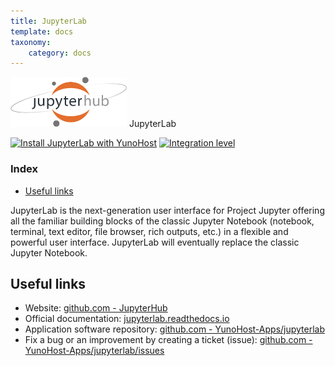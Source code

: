 ```yaml
---
title: JupyterLab
template: docs
taxonomy:
    category: docs
---
```


<img src="/images/logo-jupyterhub.png" height="80px" alt="JupyterLab Logo"> JupyterLab

[![Install JupyterLab with YunoHost](https://install-app.yunohost.org/install-with-yunohost.png)](https://install-app.yunohost.org/?app=jupyterlab) [![Integration level](https://dash.yunohost.org/integration/jupyterlab.svg)](https://dash.yunohost.org/appci/app/jupyterlab)

### Index

- [Useful links](#useful-links)

JupyterLab is the next-generation user interface for Project Jupyter offering all the familiar building blocks of the classic Jupyter Notebook (notebook, terminal, text editor, file browser, rich outputs, etc.) in a flexible and powerful user interface. JupyterLab will eventually replace the classic Jupyter Notebook.

## Useful links

+ Website: [github.com - JupyterHub](https://github.com/jupyterhub/jupyterhub)
+ Official documentation: [jupyterlab.readthedocs.io](https://jupyterlab.readthedocs.io/en/stable/)
+ Application software repository: [github.com - YunoHost-Apps/jupyterlab](https://github.com/YunoHost-Apps/jupyterlab_ynh)
+ Fix a bug or an improvement by creating a ticket (issue): [github.com - YunoHost-Apps/jupyterlab/issues](https://github.com/YunoHost-Apps/jupyterlab_ynh/issues)
